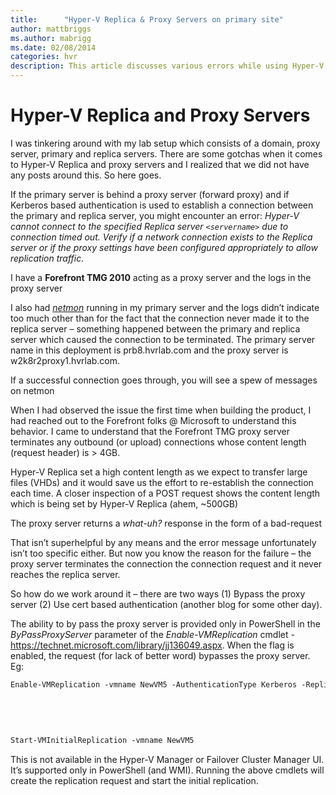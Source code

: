 ```yaml
---
title:      "Hyper-V Replica & Proxy Servers on primary site"
author: mattbriggs
ms.author: mabrigg
ms.date: 02/08/2014
categories: hvr
description: This article discusses various errors while using Hyper-V Replica and Proxy Servers.
---
```

# Hyper-V Replica and Proxy Servers

I was tinkering around with my lab setup which consists of a domain, proxy server, primary and replica servers. There are some gotchas when it comes to Hyper-V Replica and proxy servers and I realized that we did not have any posts around this. So here goes.

If the primary server is behind a proxy server (forward proxy) and if Kerberos based authentication is used to establish a connection between the primary and replica server, you might encounter an error: _Hyper-V cannot connect to the specified Replica server `<servername>` due to connection timed out. Verify if a network connection exists to the Replica server or if the proxy settings have been configured appropriately to allow replication traffic._

<!--[![Connection timed out error](https://msdnshared.blob.core.windows.net/media/TNBlogsFS/prod.evol.blogs.technet.com/CommunityServer.Blogs.Components.WeblogFiles/00/00/00/50/45/metablogapi/image4_thumb_10CD0BA5.png)](https://msdnshared.blob.core.windows.net/media/TNBlogsFS/prod.evol.blogs.technet.com/CommunityServer.Blogs.Components.WeblogFiles/00/00/00/50/45/metablogapi/image4_3870F71E.png)-->

I have a **Forefront TMG 2010** acting as a proxy server and the logs in the proxy server 

<!--[![Proxy server logs](https://msdnshared.blob.core.windows.net/media/TNBlogsFS/prod.evol.blogs.technet.com/CommunityServer.Blogs.Components.WeblogFiles/00/00/00/50/45/metablogapi/image_thumb_2AAF3CF4.png)](https://msdnshared.blob.core.windows.net/media/TNBlogsFS/prod.evol.blogs.technet.com/CommunityServer.Blogs.Components.WeblogFiles/00/00/00/50/45/metablogapi/image_387EF23E.png)-->

I also had _[netmon](https://www.microsoft.com/en-in/download/details.aspx?id=4865)_ running in my primary server and the logs didn’t indicate too much other than for the fact that the connection never made it to the replica server – something happened between the primary and replica server which caused the connection to be terminated. The primary server name in this deployment is prb8.hvrlab.com and the proxy server is w2k8r2proxy1.hvrlab.com. 

<!--[![Primary server](https://msdnshared.blob.core.windows.net/media/TNBlogsFS/prod.evol.blogs.technet.com/CommunityServer.Blogs.Components.WeblogFiles/00/00/00/50/45/metablogapi/image12_thumb_5A8395A8.png)](https://msdnshared.blob.core.windows.net/media/TNBlogsFS/prod.evol.blogs.technet.com/CommunityServer.Blogs.Components.WeblogFiles/00/00/00/50/45/metablogapi/image12_4B4A9C2A.png)-->

If a successful connection goes through, you will see a spew of messages on netmon 

When I had observed the issue the first time when building the product, I had reached out to the Forefront folks @ Microsoft to understand this behavior. I came to understand that the Forefront TMG proxy server terminates any outbound (or upload) connections whose content length (request header) is > 4GB. 

Hyper-V Replica set a high content length as we expect to transfer large files (VHDs) and it would save us the effort to re-establish the connection each time. A closer inspection of a POST request shows the content length which is being set by Hyper-V Replica (ahem, ~500GB)

<!--[![P O S T Request](https://msdnshared.blob.core.windows.net/media/TNBlogsFS/prod.evol.blogs.technet.com/CommunityServer.Blogs.Components.WeblogFiles/00/00/00/50/45/metablogapi/image_thumb_2A00A3C1.png)](https://msdnshared.blob.core.windows.net/media/TNBlogsFS/prod.evol.blogs.technet.com/CommunityServer.Blogs.Components.WeblogFiles/00/00/00/50/45/metablogapi/image_6F16E046.png)-->

The proxy server returns a _what-uh?_ response in the form of a bad-request

<!--[![Bad-request response](https://msdnshared.blob.core.windows.net/media/TNBlogsFS/prod.evol.blogs.technet.com/CommunityServer.Blogs.Components.WeblogFiles/00/00/00/50/45/metablogapi/image_thumb_7CA42F52.png)](https://msdnshared.blob.core.windows.net/media/TNBlogsFS/prod.evol.blogs.technet.com/CommunityServer.Blogs.Components.WeblogFiles/00/00/00/50/45/metablogapi/image_4FF8E4C8.png)-->

That isn’t superhelpful by any means and the error message unfortunately isn’t too specific either. But now you know the reason for the failure – the proxy server terminates the connection the connection request and it never reaches the replica server. 

So how do we work around it – there are two ways (1) Bypass the proxy server (2) Use cert based authentication (another blog for some other day).

The ability to by pass the proxy server is provided only in PowerShell in the _ByPassProxyServer_ parameter of the _Enable-VMReplication_ cmdlet - <https://technet.microsoft.com/library/jj136049.aspx>. When the flag is enabled, the request (for lack of better word) bypasses the proxy server. Eg:
    
```markdown
Enable-VMReplication -vmname NewVM5 -AuthenticationType Kerberos -ReplicaServerName prb2 -ReplicaServerPort 25000 -BypassProxyServer $true
    
    
     
    
    
Start-VMInitialReplication -vmname NewVM5
```

This is not available in the Hyper-V Manager or Failover Cluster Manager UI. It’s supported only in PowerShell (and WMI). Running the above cmdlets will create the replication request and start the initial replication.
